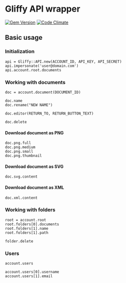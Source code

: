 Gliffy API wrapper
==================

[![Gem Version](https://badge.fury.io/rb/gliffy.png)](http://badge.fury.io/rb/gliffy)
[![Code Climate](https://codeclimate.com/github/bkon/gliffy.png)](https://codeclimate.com/github/bkon/gliffy)

Basic usage
-----------

### Initialization

    api = Gliffy::API.new(ACCOUNT_ID, API_KEY, API_SECRET)
    api.impersonate('user@domain.com')
    api.account.root.documents

### Working with documents

    doc = account.document(DOCUMENT_ID)

    doc.name
    doc.rename("NEW NAME")

    doc.editor(RETURN_TO, RETURN_BUTTON_TEXT)

    doc.delete

#### Download document as PNG

    doc.png.full
    doc.png.medium
    doc.png.small
    doc.png.thumbnail

#### Download document as SVG

    doc.svg.content

#### Download document as XML

    doc.xml.content

### Working with folders

    root = account.root
    root.folders[0].documents
    root.folders[1].name
    root.folders[1].path

    folder.delete

### Users

    account.users

    account.users[0].username
    account.users[1].email
